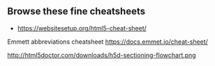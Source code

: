 ## Browse these fine cheatsheets

* https://websitesetup.org/html5-cheat-sheet/

Emmett abbreviations cheatsheet
https://docs.emmet.io/cheat-sheet/

http://html5doctor.com/downloads/h5d-sectioning-flowchart.png 


